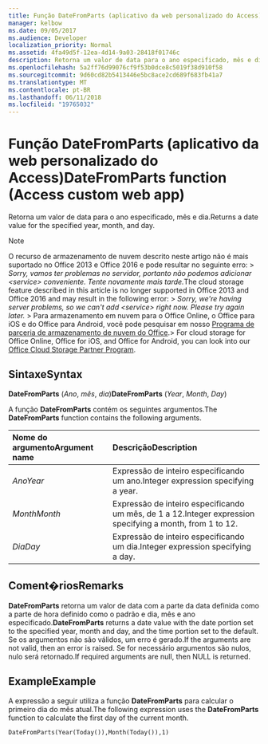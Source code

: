 ```yaml
---
title: Função DateFromParts (aplicativo da web personalizado do Access)
manager: kelbow
ms.date: 09/05/2017
ms.audience: Developer
localization_priority: Normal
ms.assetid: 4fa49d5f-12ea-4d14-9a03-28418f01746c
description: Retorna um valor de data para o ano especificado, mês e dia.
ms.openlocfilehash: 5a2ff76d99076cf9f53b0dce8c5019f38d910f58
ms.sourcegitcommit: 9d60cd82b5413446e5bc8ace2cd689f683fb41a7
ms.translationtype: MT
ms.contentlocale: pt-BR
ms.lasthandoff: 06/11/2018
ms.locfileid: "19765032"
---
```

# <a name="datefromparts-function-access-custom-web-app"></a><span data-ttu-id="38f1d-103">Função DateFromParts (aplicativo da web personalizado do Access)</span><span class="sxs-lookup"><span data-stu-id="38f1d-103">DateFromParts function (Access custom web app)</span></span>

<span data-ttu-id="38f1d-104">Retorna um valor de data para o ano especificado, mês e dia.</span><span class="sxs-lookup"><span data-stu-id="38f1d-104">Returns a date value for the specified year, month, and day.</span></span>
  
> [!NOTE]
> <span data-ttu-id="38f1d-105">O recurso de armazenamento de nuvem descrito neste artigo não é mais suportado no Office 2013 e Office 2016 e pode resultar no seguinte erro: > *Sorry, vamos ter problemas no servidor, portanto não podemos adicionar \<service\> conveniente. Tente novamente mais tarde.*</span><span class="sxs-lookup"><span data-stu-id="38f1d-105">The cloud storage feature described in this article is no longer supported in Office 2013 and Office 2016 and may result in the following error: >  *Sorry, we're having server problems, so we can't add \<service\> right now. Please try again later.*</span></span> <span data-ttu-id="38f1d-106">> Para armazenamento em nuvem para o Office Online, o Office para iOS e do Office para Android, você pode pesquisar em nosso [Programa de parceria de armazenamento de nuvem do Office](https://dev.office.com/programs/officecloudstorage).</span><span class="sxs-lookup"><span data-stu-id="38f1d-106">> For cloud storage for Office Online, Office for iOS, and Office for Android, you can look into our [Office Cloud Storage Partner Program](https://dev.office.com/programs/officecloudstorage).</span></span> 
  
## <a name="syntax"></a><span data-ttu-id="38f1d-107">Sintaxe</span><span class="sxs-lookup"><span data-stu-id="38f1d-107">Syntax</span></span>

<span data-ttu-id="38f1d-108">**DateFromParts** (*Ano*, *mês*, *dia*)</span><span class="sxs-lookup"><span data-stu-id="38f1d-108">**DateFromParts** (*Year*, *Month*, *Day*)</span></span> 
  
<span data-ttu-id="38f1d-109">A função **DateFromParts** contém os seguintes argumentos.</span><span class="sxs-lookup"><span data-stu-id="38f1d-109">The **DateFromParts** function contains the following arguments.</span></span> 
  
|<span data-ttu-id="38f1d-110">**Nome do argumento**</span><span class="sxs-lookup"><span data-stu-id="38f1d-110">**Argument name**</span></span>|<span data-ttu-id="38f1d-111">**Descrição**</span><span class="sxs-lookup"><span data-stu-id="38f1d-111">**Description**</span></span>|
|:-----|:-----|
| <span data-ttu-id="38f1d-112">*Ano*</span><span class="sxs-lookup"><span data-stu-id="38f1d-112">*Year*</span></span>  <br/> |<span data-ttu-id="38f1d-113">Expressão de inteiro especificando um ano.</span><span class="sxs-lookup"><span data-stu-id="38f1d-113">Integer expression specifying a year.</span></span>  <br/> |
| <span data-ttu-id="38f1d-114">*Month*</span><span class="sxs-lookup"><span data-stu-id="38f1d-114">*Month*</span></span>  <br/> |<span data-ttu-id="38f1d-115">Expressão de inteiro especificando um mês, de 1 a 12.</span><span class="sxs-lookup"><span data-stu-id="38f1d-115">Integer expression specifying a month, from 1 to 12.</span></span>  <br/> |
| <span data-ttu-id="38f1d-116">*Dia*</span><span class="sxs-lookup"><span data-stu-id="38f1d-116">*Day*</span></span>  <br/> |<span data-ttu-id="38f1d-117">Expressão de inteiro especificando um dia.</span><span class="sxs-lookup"><span data-stu-id="38f1d-117">Integer expression specifying a day.</span></span>  <br/> |
   
## <a name="remarks"></a><span data-ttu-id="38f1d-118">Coment�rios</span><span class="sxs-lookup"><span data-stu-id="38f1d-118">Remarks</span></span>

<span data-ttu-id="38f1d-119">**DateFromParts** retorna um valor de data com a parte da data definida como a parte de hora definido como o padrão e dia, mês e ano especificado.</span><span class="sxs-lookup"><span data-stu-id="38f1d-119">**DateFromParts** returns a date value with the date portion set to the specified year, month and day, and the time portion set to the default.</span></span> <span data-ttu-id="38f1d-120">Se os argumentos não são válidos, um erro é gerado.</span><span class="sxs-lookup"><span data-stu-id="38f1d-120">If the arguments are not valid, then an error is raised.</span></span> <span data-ttu-id="38f1d-121">Se for necessário argumentos são nulos, nulo será retornado.</span><span class="sxs-lookup"><span data-stu-id="38f1d-121">If required arguments are null, then NULL is returned.</span></span> 
  
## <a name="example"></a><span data-ttu-id="38f1d-122">Example</span><span class="sxs-lookup"><span data-stu-id="38f1d-122">Example</span></span>

<span data-ttu-id="38f1d-123">A expressão a seguir utiliza a função **DateFromParts** para calcular o primeiro dia do mês atual.</span><span class="sxs-lookup"><span data-stu-id="38f1d-123">The following expression uses the **DateFromParts** function to calculate the first day of the current month.</span></span> 
  
`DateFromParts(Year(Today()),Month(Today()),1)`




